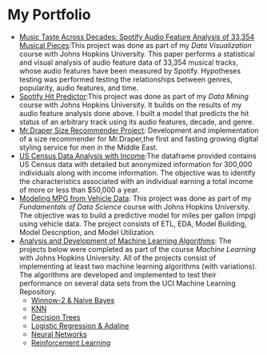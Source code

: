 # My Portfolio

* [Music Taste Across Decades: Spotify Audio Feature Analysis of 33,354 Musical Pieces](https://github.com/chriskh93/my-portfolio/tree/main/Music%20Taste%20Across%20Decades):This project was done as part of my *Data Visualization* course with Johns Hopkins University. This paper performs a statistical and visual analysis of audio feature data of 33,354 musical tracks, whose audio features have been measured by Spotify. Hypotheses testing was performed testing the relationships between genres, popularity, audio features, and time. 
* [Spotify Hit Predictor](https://github.com/chriskh93/my-portfolio/tree/main/Spotify%20Hit%20Predictor):This project was done as part of my *Data Mining* course with Johns Hopkins University. It builds on the results of my audio feature analysis done above. I built a model that predicts the hit status of an arbitrary track using its audio features, decade, and genre.
* [Mr.Draper Size Recommender Project](https://github.com/chriskh93/my-portfolio/tree/main/Mr.Draper%20Size%20Recommender%20Project): Development and implementation of a size recommender for Mr.Draper,the first and fasting growing digital styling service for men in the Middle East.
* [US Census Data Analysis with Income](https://github.com/chriskh93/my-portfolio/tree/main/US%20Census%20Data%20Analysis):The dataframe provided contains US Census data with detailed but anonymized information for 300,000 individuals along with income information. The objective was to identify the characteristics associated with an individual earning a total income of more or less than $50,000 a year.
* [Modeling MPG from Vehicle Data](https://github.com/chriskh93/my-portfolio/blob/main/MPG%20Modeling/Mpg_modeling.ipynb): This project was done as part of my *Fundamentals of Data Science* course with Johns Hopkins University. The objective was to build a predictive model for miles per gallon (mpg) using vehicle data. The project consists of ETL, EDA, Model Building, Model Description, and Model Utilization.
* [Analysis and Development of Machine Learning Algorithms](https://github.com/chriskh93/my-portfolio/tree/main/Analysis%20and%20Development%20of%20Machine%20Learning%20Algorithms): The projects below were completed as part of the course *Machine Learning* with Johns Hopkins University. All of the projects consist of implementing at least two machine learning algorithms (with variations). The algorithms are developed and implemented to test their performance on several data sets from the UCI Machine Learning Repository.
  * [Winnow-2 & Naive Bayes](https://github.com/chriskh93/my-portfolio/tree/main/Analysis%20and%20Development%20of%20Machine%20Learning%20Algorithms/Winnow-2%20%26%20Naive%20Bayes)
  * [KNN](https://github.com/chriskh93/my-portfolio/tree/main/Analysis%20and%20Development%20of%20Machine%20Learning%20Algorithms/KNN)
  * [Decision Trees](https://github.com/chriskh93/my-portfolio/tree/main/Analysis%20and%20Development%20of%20Machine%20Learning%20Algorithms/Decision%20Trees)
  * [Logistic Regression & Adaline](https://github.com/chriskh93/my-portfolio/tree/main/Analysis%20and%20Development%20of%20Machine%20Learning%20Algorithms/Logistic%20Regression%20%26%20Adaline)
  * [Neural Networks](https://github.com/chriskh93/my-portfolio/tree/main/Analysis%20and%20Development%20of%20Machine%20Learning%20Algorithms/Neural%20Networks)
  * [Reinforcement Learning](https://github.com/chriskh93/my-portfolio/tree/main/Analysis%20and%20Development%20of%20Machine%20Learning%20Algorithms/Reinforcement%20Learning)

